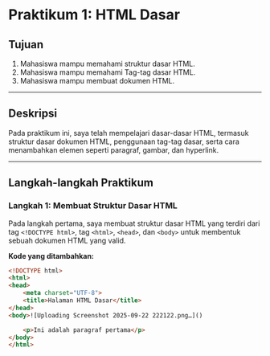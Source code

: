# Praktikum 1: HTML Dasar

## Tujuan
1. Mahasiswa mampu memahami struktur dasar HTML.
2. Mahasiswa mampu memahami Tag-tag dasar HTML.
3. Mahasiswa mampu membuat dokumen HTML.

---

## Deskripsi
Pada praktikum ini, saya telah mempelajari dasar-dasar HTML, termasuk struktur dasar dokumen HTML, penggunaan tag-tag dasar, serta cara menambahkan elemen seperti paragraf, gambar, dan hyperlink.

---

## Langkah-langkah Praktikum

### Langkah 1: Membuat Struktur Dasar HTML
Pada langkah pertama, saya membuat struktur dasar HTML yang terdiri dari tag `<!DOCTYPE html>`, tag `<html>`, `<head>`, dan `<body>` untuk membentuk sebuah dokumen HTML yang valid.

**Kode yang ditambahkan:**
```html
<!DOCTYPE html>
<html>
<head>
    <meta charset="UTF-8">
    <title>Halaman HTML Dasar</title>
</head>
<body>![Uploading Screenshot 2025-09-22 222122.png…]()

    <p>Ini adalah paragraf pertama</p>
</body>
</html>


